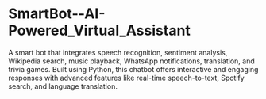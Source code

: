 # SmartBot--AI-Powered_Virtual_Assistant
A smart bot that integrates speech recognition, sentiment analysis, Wikipedia search, music playback, WhatsApp notifications, translation, and trivia games. Built using Python, this chatbot offers interactive and engaging responses with advanced features like real-time speech-to-text, Spotify search, and language translation.
